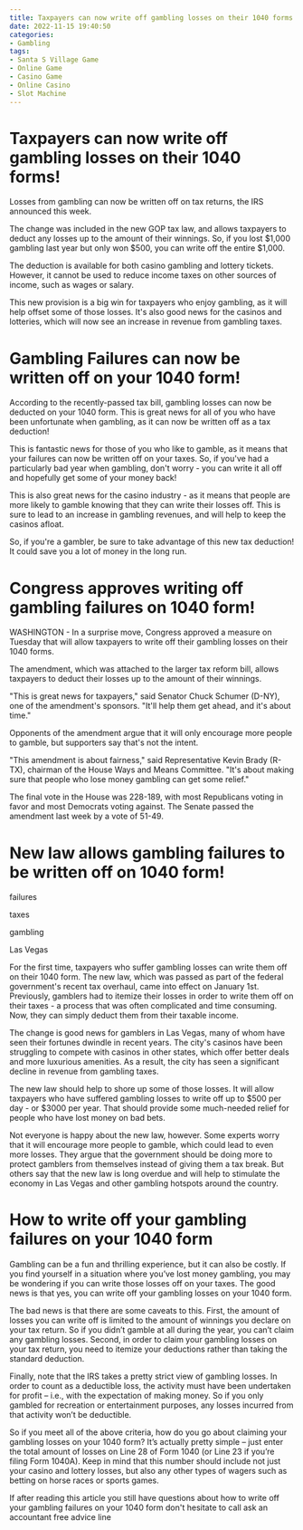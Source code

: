 ```yaml
---
title: Taxpayers can now write off gambling losses on their 1040 forms!
date: 2022-11-15 19:40:50
categories:
- Gambling
tags:
- Santa S Village Game
- Online Game
- Casino Game
- Online Casino
- Slot Machine
---
```



#  Taxpayers can now write off gambling losses on their 1040 forms!

Losses from gambling can now be written off on tax returns, the IRS announced this week.

The change was included in the new GOP tax law, and allows taxpayers to deduct any losses up to the amount of their winnings. So, if you lost $1,000 gambling last year but only won $500, you can write off the entire $1,000.

The deduction is available for both casino gambling and lottery tickets. However, it cannot be used to reduce income taxes on other sources of income, such as wages or salary.

This new provision is a big win for taxpayers who enjoy gambling, as it will help offset some of those losses. It's also good news for the casinos and lotteries, which will now see an increase in revenue from gambling taxes.

#  Gambling Failures can now be written off on your 1040 form!

According to the recently-passed tax bill, gambling losses can now be deducted on your 1040 form. This is great news for all of you who have been unfortunate when gambling, as it can now be written off as a tax deduction!

This is fantastic news for those of you who like to gamble, as it means that your failures can now be written off on your taxes. So, if you've had a particularly bad year when gambling, don't worry - you can write it all off and hopefully get some of your money back!

This is also great news for the casino industry - as it means that people are more likely to gamble knowing that they can write their losses off. This is sure to lead to an increase in gambling revenues, and will help to keep the casinos afloat.

So, if you're a gambler, be sure to take advantage of this new tax deduction! It could save you a lot of money in the long run.

#  Congress approves writing off gambling failures on 1040 form!

WASHINGTON - In a surprise move, Congress approved a measure on Tuesday that will allow taxpayers to write off their gambling losses on their 1040 forms.

The amendment, which was attached to the larger tax reform bill, allows taxpayers to deduct their losses up to the amount of their winnings.

"This is great news for taxpayers," said Senator Chuck Schumer (D-NY), one of the amendment's sponsors. "It'll help them get ahead, and it's about time."

Opponents of the amendment argue that it will only encourage more people to gamble, but supporters say that's not the intent.

"This amendment is about fairness," said Representative Kevin Brady (R-TX), chairman of the House Ways and Means Committee. "It's about making sure that people who lose money gambling can get some relief."

The final vote in the House was 228-189, with most Republicans voting in favor and most Democrats voting against. The Senate passed the amendment last week by a vote of 51-49.

#  New law allows gambling failures to be written off on 1040 form!

 failures

taxes

gambling

Las Vegas

For the first time, taxpayers who suffer gambling losses can write them off on their 1040 form. The new law, which was passed as part of the federal government's recent tax overhaul, came into effect on January 1st. Previously, gamblers had to itemize their losses in order to write them off on their taxes - a process that was often complicated and time consuming. Now, they can simply deduct them from their taxable income.

The change is good news for gamblers in Las Vegas, many of whom have seen their fortunes dwindle in recent years. The city's casinos have been struggling to compete with casinos in other states, which offer better deals and more luxurious amenities. As a result, the city has seen a significant decline in revenue from gambling taxes.

The new law should help to shore up some of those losses. It will allow taxpayers who have suffered gambling losses to write off up to $500 per day - or $3000 per year. That should provide some much-needed relief for people who have lost money on bad bets.

Not everyone is happy about the new law, however. Some experts worry that it will encourage more people to gamble, which could lead to even more losses. They argue that the government should be doing more to protect gamblers from themselves instead of giving them a tax break. But others say that the new law is long overdue and will help to stimulate the economy in Las Vegas and other gambling hotspots around the country.

#  How to write off your gambling failures on your 1040 form

Gambling can be a fun and thrilling experience, but it can also be costly. If you find yourself in a situation where you’ve lost money gambling, you may be wondering if you can write those losses off on your taxes. The good news is that yes, you can write off your gambling losses on your 1040 form.

The bad news is that there are some caveats to this. First, the amount of losses you can write off is limited to the amount of winnings you declare on your tax return. So if you didn’t gamble at all during the year, you can’t claim any gambling losses. Second, in order to claim your gambling losses on your tax return, you need to itemize your deductions rather than taking the standard deduction.

Finally, note that the IRS takes a pretty strict view of gambling losses. In order to count as a deductible loss, the activity must have been undertaken for profit – i.e., with the expectation of making money. So if you only gambled for recreation or entertainment purposes, any losses incurred from that activity won’t be deductible.

So if you meet all of the above criteria, how do you go about claiming your gambling losses on your 1040 form? It’s actually pretty simple – just enter the total amount of losses on Line 28 of Form 1040 (or Line 23 if you’re filing Form 1040A). Keep in mind that this number should include not just your casino and lottery losses, but also any other types of wagers such as betting on horse races or sports games.

If after reading this article you still have questions about how to write off your gambling failures on your 1040 form don't hesitate to call ask an accountant free advice line